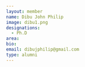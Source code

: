 ```yaml
---
layout: member
name: Dibu John Philip
image: dibu1.png
designations: 
  - Ph.D
area:
bio:
email: dibujphilip@gmail.com
type: alumni
---
```

